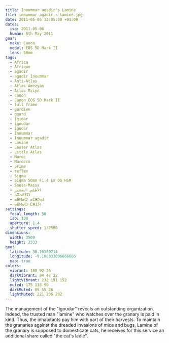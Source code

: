 ```yaml
---
title: Inoummar agadir's Lamine
file: inoummar-agadir-s-lamine.jpg
date: 2011-05-06 12:05:00 +01:00
dates:
  iso: 2011-05-06
  human: 6th May 2011
gear:
  make: Canon
  model: EOS 5D Mark II
  lens: 50mm
tags:
  - Africa
  - Afrique
  - agadir
  - agadir Inoummar
  - Anti-Atlas
  - Aṭlas Ameẓyan
  - Aṭlas Mẓiyn
  - Canon
  - Canon EOS 5D Mark II
  - full frame
  - gardien
  - guard
  - igidar
  - igoudar
  - igudar
  - Inoummar
  - Inoummar agadir
  - Lamine
  - Lesser Atlas
  - Little Atlas
  - Maroc
  - Marocco
  - prime
  - reflex
  - Sigma
  - Sigma 50mm F1.4 EX DG HSM
  - Souss-Massa
  - الأطلس الصغير
  - ⴰⴳⴰⴷⵉⵔ
  - ⴰⵟⵍⴰⵙ ⴰⵎⵥⵢⴰⵏ
  - ⴰⵟⵍⴰⵙ ⵎⵥⵉⵢⵏ
settings:
  focal_length: 50
  iso: 100
  aperture: 1.4
  shutter_speed: 1/2500
dimensions:
  width: 3500
  height: 2333
geo:
  latitude: 30.16309714
  longitude: -9.108833096666666
  map: true
colors:
  vibrant: 180 92 36
  darkVibrant: 94 47 32
  lightVibrant: 232 191 152
  muted: 175 118 90
  darkMuted: 89 55 46
  lightMuted: 221 206 202
---
```


The management of the "igoudar" reveals an outstanding organization. Indeed, the trusted man "lamine" who watches over the granary is paid in kind. Thus, the inhabitants pay him with part of their harvests. To maintain the granaries against the dreaded invasions of mice and bugs, Lamine of the granary is supposed to domesticate cats, he receives for this service an additional share called "the cat's ladle".
